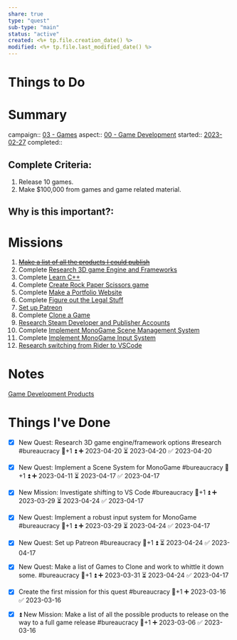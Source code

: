 ```yaml
---
share: true
type: "quest"
sub-type: "main"
status: "active"
created: <%+ tp.file.creation_date() %> 
modified: <%+ tp.file.last_modified_date() %>
---
```

 
 
# Things to Do


# Summary
campaign:: [03 - Games](./03%20-%20Games.md)
aspect:: [00 - Game Development](./00%20-%20Game%20Development.md)
started::  [2023-02-27](./2023-02-27.md)
completed::

## Complete Criteria:
1. Release 10 games.
2. Make $100,000 from games and game related material.

## Why is this important?:

# Missions
1. ~~[Make a list of all the products I could publish](./Make%20a%20list%20of%20all%20the%20products%20I%20could%20publish.md)~~
2. Complete [Research 3D game Engine and Frameworks](./Research%203D%20game%20Engine%20and%20Frameworks.md)
3. Complete [Learn C++](./Learn%20C++.md)
4. Complete [Create Rock Paper Scissors game](./Create%20Rock%20Paper%20Scissors%20game.md)
5. Complete [Make a Portfolio Website](./Make%20a%20Portfolio%20Website.md)
6. Complete [Figure out the Legal Stuff](./Figure%20out%20the%20Legal%20Stuff.md)
7. [Set up Patreon](./Set%20up%20Patreon.md)
8. Complete [Clone a Game](./Clone%20a%20Game.md)
9. [Research Steam Developer and Publisher Accounts](./Research%20Steam%20Developer%20and%20Publisher%20Accounts.md)
10. Complete [Implement MonoGame Scene Management System](./Implement%20MonoGame%20Scene%20Management%20System.md)
11. Complete [Implement MonoGame Input System](./Implement%20MonoGame%20Input%20System.md)
12. [Research switching from Rider to VSCode](./Research%20switching%20from%20Rider%20to%20VSCode.md)


# Notes
[Game Development Products](./Game%20Development%20Products.md)
 
# Things I've Done
- [x] New Quest: Research 3D game engine/framework options #research #bureaucracy 🥄+1 ⏫ ➕ 2023-04-20 ⏳ 2023-04-20 ✅ 2023-04-20


- [x] New Quest: Implement a Scene System for MonoGame #bureaucracy 🥄+1 ⏫ ➕ 2023-04-11 ⏳ 2023-04-17 ✅ 2023-04-17
- [x] New Mission: Investigate shifting to VS Code #bureaucracy 🥄+1 ⏫ ➕ 2023-03-29 ⏳ 2023-04-24 ✅ 2023-04-17
- [x] New Quest: Implement a robust input system for MonoGame #bureaucracy 🥄+1 ⏫ ➕ 2023-03-29 ⏳ 2023-04-24 ✅ 2023-04-17
- [x] New Quest: Set up Patreon #bureaucracy 🥄+1 ⏫ ⏳ 2023-04-24 ✅ 2023-04-17
- [x] New Quest: Make a list of Games to Clone and work to whittle it down some.   #bureaucracy 🥄+1 ⏫ ➕ 2023-03-31 ⏳ 2023-04-24 ✅ 2023-04-17

- [x] Create the first mission for this quest #bureaucracy 🥄+1 ➕ 2023-03-16 ✅ 2023-03-16
- [x] ⏫  New Mission: Make a list of all the possible products to release on the way to a full game release #bureaucracy 🥄+1 ➕ 2023-03-06 ✅ 2023-03-16
